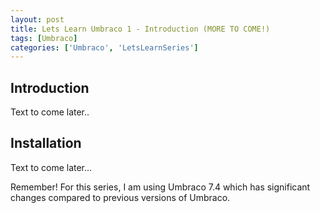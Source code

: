 ```yaml
---
layout: post
title: Lets Learn Umbraco 1 - Introduction (MORE TO COME!)
tags: [Umbraco]
categories: ['Umbraco', 'LetsLearnSeries']
---
```


## Introduction

Text to come later..

## Installation

Text to come later...


Remember! For this series, I am using Umbraco 7.4 which has significant changes
compared to previous versions of Umbraco.
